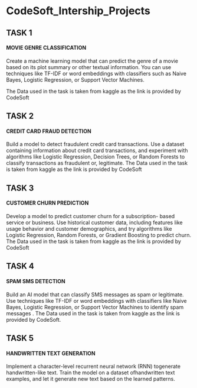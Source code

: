 # CodeSoft_Intership_Projects
## TASK 1
#### MOVIE GENRE CLASSIFICATION
Create a machine learning model that can predict the genre of a
movie based on its plot summary or other textual information. You
can use techniques like TF-IDF or word embeddings with classifiers
such as Naive Bayes, Logistic Regression, or Support Vector Machines.

The Data used in the task is taken from kaggle as the link is provided by CodeSoft

## TASK 2
#### CREDIT CARD FRAUD DETECTION

Build a model to detect fraudulent credit card transactions. Use a
dataset containing information about credit card transactions, and
experiment with algorithms like Logistic Regression, Decision Trees,
or Random Forests to classify transactions as fraudulent or,
legitimate.
The Data used in the task is taken from kaggle as the link is provided by CodeSoft

## TASK 3
#### CUSTOMER CHURN PREDICTION

Develop a model to predict customer churn for a subscription-
based service or business. Use historical customer data, including
features like usage behavior and customer demographics, and try
algorithms like Logistic Regression, Random Forests, or Gradient
Boosting to predict churn.
The Data used in the task is taken from kaggle as the link is provided by CodeSoft

## TASK 4
#### SPAM SMS DETECTION

Build an AI model that can classify SMS messages as spam or
legitimate. Use techniques like TF-IDF or word embeddings with
classifiers like Naive Bayes, Logistic Regression, or Support Vector
Machines to identify spam messages . 
The Data used in the task is taken from kaggle as the link is provided by CodeSoft.

## TASK 5
#### HANDWRITTEN TEXT GENERATION
Implement a character-level recurrent neural network (RNN) togenerate handwritten-like text.
Train the model on a dataset ofhandwritten text examples, and let it generate new text based on the learned patterns.
